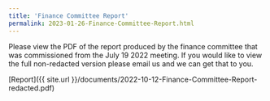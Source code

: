 ```yaml
---
title: 'Finance Committee Report'
permalink: 2023-01-26-Finance-Committee-Report.html
---
```


Please view the PDF of the report produced by the finance committee that was commissioned from the July 19 2022 meeting. If you would like to view the full non-redacted version please email us and we can get that to you.

[Report]({{ site.url }}/documents/2022-10-12-Finance-Committee-Report-redacted.pdf)
